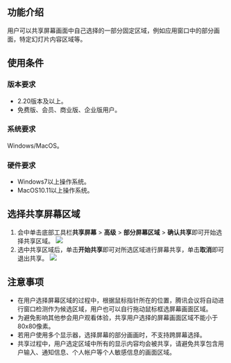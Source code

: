 ## 功能介绍
用户可以共享屏幕画面中自己选择的一部分固定区域，例如应用窗口中的部分画面，特定幻灯片内容区域等。

## 使用条件
### 版本要求
- 2.20版本及以上。
- 免费版、会员、商业版、企业版用户。

### 系统要求
Windows/MacOS。

### 硬件要求
- Windows7以上操作系统。
- MacOS10.11以上操作系统。

## 选择共享屏幕区域
1. 会中单击底部工具栏**共享屏幕** > **高级** > **部分屏幕区域** > **确认共享**即可开始选择共享区域。
![](https://qcloudimg.tencent-cloud.cn/raw/9a346a2bb69b94ca9589362952850883.png)
2. 选中共享区域后，单击**开始共享**即可对所选区域进行屏幕共享，单击**取消**即可退出共享。
![](https://qcloudimg.tencent-cloud.cn/raw/2a2806d4791f130dbd7a886bc20f7228.png)

## 注意事项
- 在用户选择屏幕区域的过程中，根据鼠标指针所在的位置，腾讯会议将自动进行窗口检测作为候选区域，用户也可以自行拖动鼠标框选屏幕画面区域。
- 为避免影响其他参会用户观看体验，共享用户选择的屏幕画面区域不能小于80x80像素。
- 若用户使用多个显示器，选择屏幕的部分画画时，不支持跨屏幕选择。
- 共享过程中，用户选定区域中所有的显示内容均会被共享，请避免共享包含用户输入、通知信息、个人帐户等个人敏感信息的画面区域。
